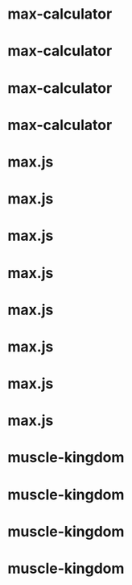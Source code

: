 # max-calculator
# max-calculator
# max-calculator
# max-calculator
# max.js
# max.js
# max.js
# max.js
# max.js
# max.js
# max.js
# max.js
# muscle-kingdom
# muscle-kingdom
# muscle-kingdom
# muscle-kingdom
